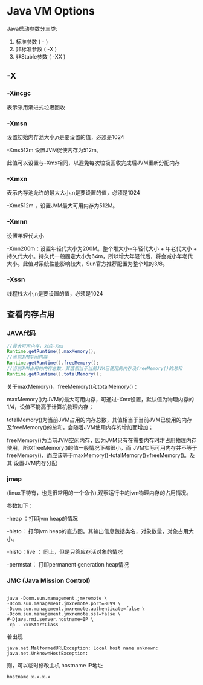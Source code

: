 # Java VM Options

Java启动参数分三类:

1. 标准参数 \( - \)
2. 非标准参数 \( -X \)
3. 非Stable参数 \( -XX \)

## -X

### -Xincgc

表示采用渐进式垃圾回收

### -Xmsn

设置初始内存池大小,n是要设置的值，必须是1024

-Xms512m 设置JVM促使内存为512m。

此值可以设置与-Xmx相同，以避免每次垃圾回收完成后JVM重新分配内存

### -Xmxn

表示内存池允许的最大大小,n是要设置的值，必须是1024

-Xmx512m ，设置JVM最大可用内存为512M。

### -Xmnn

设置年轻代大小

-Xmn200m：设置年轻代大小为200M。整个堆大小=年轻代大小 + 年老代大小 + 持久代大小。持久代一般固定大小为64m，所以增大年轻代后，将会减小年老代大小。此值对系统性能影响较大，Sun官方推荐配置为整个堆的3/8。

### -Xssn

线程栈大小,n是要设置的值，必须是1024

## 查看内存占用

### JAVA代码

```java
//最大可用内存，对应-Xmx
Runtime.getRuntime().maxMemory(); 
//当前JVM空闲内存
Runtime.getRuntime().freeMemory(); 
//当前JVM占用的内存总数，其值相当于当前JVM已使用的内存及freeMemory()的总和
Runtime.getRuntime().totalMemory();
```

关于maxMemory\(\)，freeMemory\(\)和totalMemory\(\)：

maxMemory\(\)为JVM的最大可用内存，可通过-Xmx设置，默认值为物理内存的1/4，设值不能高于计算机物理内存；

totalMemory\(\)为当前JVM占用的内存总数，其值相当于当前JVM已使用的内存及freeMemory\(\)的总和，会随着JVM使用内存的增加而增加；

freeMemory\(\)为当前JVM空闲内存，因为JVM只有在需要内存时才占用物理内存使用，所以freeMemory\(\)的值一般情况下都很小，而 JVM实际可用内存并不等于freeMemory\(\)，而应该等于maxMemory\(\)-totalMemory\(\)+freeMemory\(\)。及其 设置JVM内存分配

### jmap

\(linux下特有，也是很常用的一个命令\),观察运行中的jvm物理内存的占用情况。

参数如下：

-heap ：打印jvm heap的情况

-histo： 打印jvm heap的直方图。其输出信息包括类名，对象数量，对象占用大小。

-histo：live ： 同上，但是只答应存活对象的情况

-permstat： 打印permanent generation heap情况



### JMC (Java Mission Control)

```shell

java -Dcom.sun.management.jmxremote \
-Dcom.sun.management.jmxremote.port=8099 \
-Dcom.sun.management.jmxremote.authenticate=false \
-Dcom.sun.management.jmxremote.ssl=false \
#-Djava.rmi.server.hostname=IP \
-cp . xxxStartClass

```

若出现

```
java.net.MalformedURLException: Local host name unknown: java.net.UnknownHostException: 
```

则，可以临时修改主机 hostname IP地址

```shell
hostname x.x.x.x
```

